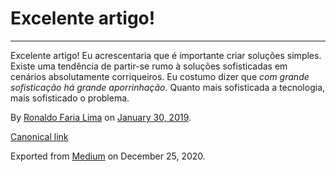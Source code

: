 Excelente artigo!
=================

------------------------------------------------------------------------

Excelente artigo! Eu acrescentaria que é importante criar soluções
simples. Existe uma tendência de partir-se rumo à soluções sofisticadas
em cenários absolutamente corriqueiros. Eu costumo dizer que *com grande
sofisticação há grande aporrinhação*. Quanto mais sofisticada a
tecnologia, mais sofisticado o problema.

By
<a href="https://medium.com/@ronaldolima" class="p-author h-card">Ronaldo Faria Lima</a>
on [January 30, 2019](https://medium.com/p/b188747441c3).

<a href="https://medium.com/@ronaldolima/excelente-artigo-b188747441c3" class="p-canonical">Canonical link</a>

Exported from [Medium](https://medium.com) on December 25, 2020.
